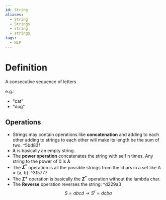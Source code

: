 ```yaml
---
id: String
aliases:
  - String
  - Strings
  - string
  - strings
tags:
  - NLP
---
```

# **Definition**
A consecutive sequence of letters

e.g.:
- "cat"
- "dog"

## Operations
- Strings may contain operations like **concatenation** and adding to each other
adding to strings to each other will make its length be the sum of two.
 ^5bd83f
- **$\lambda$** is basically an empty string.
- The **power operation** concatenates the string with self n times. Any string to the power of 0 is **$\lambda$**
- The **$\Sigma^*$** operation is all the possible strings from the chars in a set like A = {a, b}.
 ^3f5777
- The **$\Sigma^+$** operation is basically the **$\Sigma^*$** operation without the lambda char.
- The **Reverse** operation reverses the string: ^d229a3
	$$S = abcd \rightarrow S^r=dcba$$